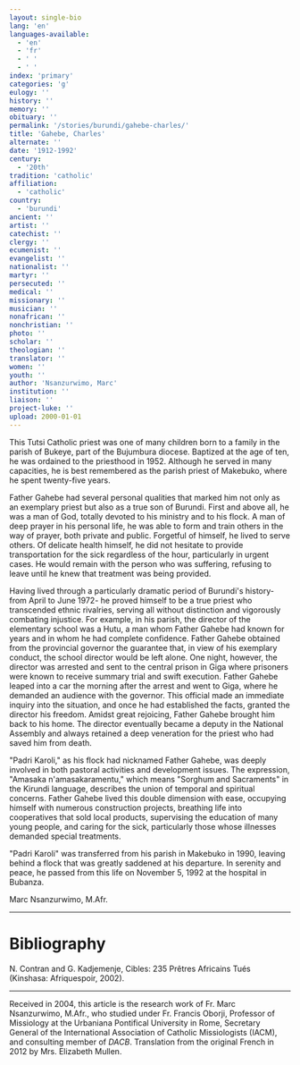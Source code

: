 ```yaml
---
layout: single-bio
lang: 'en'
languages-available:
  - 'en'
  - 'fr'
  - ' '
  - ' '
index: 'primary'
categories: 'g'
eulogy: ''
history: ''
memory: ''
obituary: ''
permalink: '/stories/burundi/gahebe-charles/'
title: 'Gahebe, Charles'
alternate: ''
date: '1912-1992'
century:
  - '20th'
tradition: 'catholic'
affiliation:
  - 'catholic'
country:
  - 'burundi'
ancient: ''
artist: ''
catechist: ''
clergy: ''
ecumenist: ''
evangelist: ''
nationalist: ''
martyr: ''
persecuted: ''
medical: ''
missionary: ''
musician: ''
nonafrican: ''
nonchristian: ''
photo: ''
scholar: ''
theologian: ''
translator: ''
women: ''
youth: ''
author: 'Nsanzurwimo, Marc'
institution: ''
liaison: ''
project-luke: ''
upload: 2000-01-01
---
```



This Tutsi Catholic priest was one of many children born to a family in the parish of Bukeye, part of the Bujumbura diocese. Baptized at the age of ten, he was ordained to the priesthood in 1952. Although he served in many capacities, he is best remembered as the parish priest of Makebuko, where he spent twenty-five years.

Father Gahebe had several personal qualities that marked him not only as an exemplary priest but also as a true son of Burundi. First and above all, he was a man of God, totally devoted to his ministry and to his flock. A man of deep prayer in his personal life, he was able to form and train others in the way of prayer, both private and public. Forgetful of himself, he lived to serve others. Of delicate health himself, he did not hesitate to provide transportation for the sick regardless of the hour, particularly in urgent cases. He would remain with the person who was suffering, refusing to leave until he knew that treatment was being provided.

Having lived through a particularly dramatic period of Burundi's history- from April to June 1972- he proved himself to be a true priest who transcended ethnic rivalries, serving all without distinction and vigorously combating injustice. For example, in his parish, the director of the elementary school was a Hutu, a man whom Father Gahebe had known for years and in whom he had complete confidence. Father Gahebe obtained from the provincial governor the guarantee that, in view of his exemplary conduct, the school director would be left alone. One night, however, the director was arrested and sent to the central prison in Giga where prisoners were known to receive summary trial and swift execution. Father Gahebe leaped into a car the morning after the arrest and went to Giga, where he demanded an audience with the governor. This official made an immediate inquiry into the situation, and once he had established the facts, granted the director his freedom. Amidst great rejoicing, Father Gahebe brought him back to his home. The director eventually became a deputy in the National Assembly and always retained a deep veneration for the priest who had saved him from death.

"Padri Karoli," as his flock had nicknamed Father Gahebe, was deeply involved in both pastoral activities and development issues. The expression, "Amasaka n'amasakaramentu," which means "Sorghum and Sacraments" in the Kirundi language, describes the union of temporal and spiritual concerns. Father Gahebe lived this double dimension with ease, occupying himself with numerous construction projects, breathing life into cooperatives that sold local products, supervising the education of many young people, and caring for the sick, particularly those whose illnesses demanded special treatments.

"Padri Karoli" was transferred from his parish in Makebuko in 1990, leaving behind a flock that was greatly saddened at his departure. In serenity and peace, he passed from this life on November 5, 1992 at the hospital in Bubanza.

Marc Nsanzurwimo, M.Afr.

---

# Bibliography

N. Contran and G. Kadjemenje, Cibles: 235 Prêtres Africains Tués (Kinshasa: Afriquespoir, 2002).

---

Received in 2004, this article is the research work of Fr. Marc Nsanzurwimo, M.Afr., who studied under Fr. Francis Oborji, Professor of Missiology at the Urbaniana Pontifical University in Rome, Secretary General of the International Association of Catholic Missiologists (IACM), and consulting member of *DACB*. Translation from the original French in 2012 by Mrs. Elizabeth Mullen.